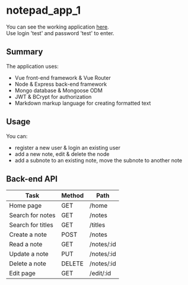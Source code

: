 # notepad_app_1
You can see the working application [here](https://gentle-caverns-58489.herokuapp.com/).  
Use login 'test' and password 'test' to enter.

## Summary
The application uses:
- Vue front-end framework & Vue Router
- Node & Express back-end framework
- Mongo database & Mongoose ODM
- JWT & BCrypt for authorization
- Markdown markup language for creating formatted text

## Usage
You can:
- register a new user & login an existing user
- add a new note, edit & delete the node
- add a subnote to an existing note, move the subnote to another note

## Back-end API
Task | Method | Path
--- | --- | ---
Home page | GET | /home
Search for notes | GET | /notes
Search for titles | GET | /titles
Create a note | POST | /notes
Read a note | GET | /notes/:id
Update a note | PUT | /notes/:id
Delete a note | DELETE | /notes/:id
Edit page | GET | /edit/:id
